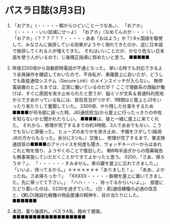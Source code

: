 # パスラ日誌(3月3日)

1. 「おアホ」（・・・・・朝からひどいこと一うなあ。）、
   「おアホ」（・・・・・いい加減にせ〜よ）
   「おアホ」（なめてんのか・・・・）、
   「おアホ」（？？？？？？・・・・・ああ「おはよう」か？)
   9ヶ国語を駆使して、みなさんに挨拶している効果がようやく現れてきたのか、逆に日本語で挨拶してくれる人が増えてきた。
   それはいいことだが、かなり危ない日本語を使う人がいるので、じ後矯正指導に努めたいと思う。
   ■■■■■

2. 昨夜2200頃から自動即時電話が不通となった。
   挙いる時でも対応できるよう全員操作を確認しておいたので、不肖私が、勇躍屋上に赴いたが、どうしても衛星通信システム（Secure Link）のメインスイッチが入らない。
   無停電装置のところまでは、正常に働いているのだが？
   ここで理数系の頭脳が働けば、すぐに原因を突き止められたと思うが、脳ミソが文系＆普通科的見地からできあがっている私には、皆目見当がつかず、1時間ほど屋上とJ3をいったり来たりして奮闘していた。
   2300頃、やり残した仕事をするため■■■■が司令部に戻った時、J6(通信担当)から屋上に行ったっきりの中佐を知らないかと聞かれたらしい。
   ■■■■は、彼と一緒に屋上に来てくれた。
   それから、修理が完了するまでの約3時間、3人でああでもない、こうでもないと頑張った。
   ヒューズのありかを突き止め、予備をさがして(結局J6の方からもらった。余分に3つも。）交換し、修理が完了するまで、業支隊通信班の■■■■のアドバイスを何度も聞き、ウォッチキーパーからはあれこれと物を借り、ようやくのことで復旧した。
   朝6時半過ぎからの陸幕報告も無事実施していただくことができてよかったと思う。
   0200、「さあ、帰ろうか？」、
   「・・・・・・すみません。車の鍵を屋上に忘れてきました。」
   「いいよ、待ってるから。」＊＊＊＊＊＊＊「ありました！」、
   「ああ、よかったね。さあ帰ろっか？」
   「XXXXX・・・・・鉄柵を屋上に置いてきました。先に帰ってて下さい。」
   「ハハ・・・、待ってるからいいよ。」、
   部屋にたどり着いたのは、0230を過ぎていた。
   (日・英)通信機種の必通の信念と、(某LO)施設化戦種の物品愛護の精神を、目の当たりにした。
   ■■■■■■

3. 本日、曇り後請れ。バスラ4名、極めて健康。
   ■■■■■■■■■■■■■■■■■■

